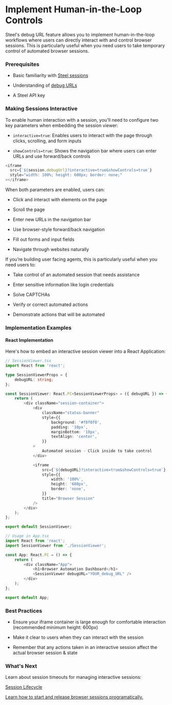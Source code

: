 # Implement Human-in-the-Loop Controls

Steel's debug URL feature allows you to implement human-in-the-loop workflows where users can directly interact with and control browser sessions. This is particularly useful when you need users to take temporary control of automated browser sessions.

### Prerequisites
- Basic familiarity with [Steel sessions](/overview/sessions-api/overview)

- Understanding of [debug URLs](/overview/guides/view-and-embed-live-sessions)

- A Steel API key

### Making Sessions Interactive
To enable human interaction with a session, you'll need to configure two key parameters when embedding the session viewer:

- `interactive=true`: Enables users to interact with the page through clicks, scrolling, and form inputs

- `showControls=true`: Shows the navigation bar where users can enter URLs and use forward/back controls

```typescript
<iframe 
  src={`${session.debugUrl}?interactive=true&showControls=true`}
  style="width: 100%; height: 600px; border: none;"
></iframe>
```

When both parameters are enabled, users can:

- Click and interact with elements on the page

- Scroll the page

- Enter new URLs in the navigation bar

- Use browser-style forward/back navigation

- Fill out forms and input fields

- Navigate through websites naturally

If you’re building user facing agents, this is particularly useful when you need users to:

- Take control of an automated session that needs assistance

- Enter sensitive information like login credentials

- Solve CAPTCHAs

- Verify or correct automated actions

- Demonstrate actions that will be automated

### Implementation Examples

#### React Implementation
Here's how to embed an interactive session viewer into a React Application:

```typescript
// SessionViewer.tsx
import React from 'react';

type SessionViewerProps = {
    debugURL: string;
};

const SessionViewer: React.FC<SessionViewerProps> = ({ debugURL }) => {
    return (
        <div className="session-container">
            <div 
                className="status-banner"
                style={{
                    background: '#f0f0f0',
                    padding: '10px',
                    marginBottom: '10px',
                    textAlign: 'center',
                }}
            >
                Automated session - Click inside to take control
            </div>

            <iframe 
                src={`${debugURL}?interactive=true&showControls=true`}
                style={{
                    width: '100%',
                    height: '600px',
                    border: 'none',
                }}
                title="Browser Session"
            />
        </div>
    );
};

export default SessionViewer;

// Usage in App.tsx
import React from 'react';
import SessionViewer from './SessionViewer';

const App: React.FC = () => {
    return (
        <div className="App">
            <h1>Browser Automation Dashboard</h1>
            <SessionViewer debugURL="YOUR_debug_URL" />
        </div>
    );
};

export default App;
```

### Best Practices
- Ensure your iframe container is large enough for comfortable interaction (recommended minimum height: 600px)

- Make it clear to users when they can interact with the session

- Remember that any actions taken in an interactive session affect the actual browser session & state

### What's Next
Learn about session timeouts for managing interactive sessions:

<a href="/overview/sessions-api/session-lifecycle" type="page-link" class="t-editor__page-link">
    <span>Session Lifecycle</span>
    <p>Learn how to start and release browser sessions programatically.</p>
</a>